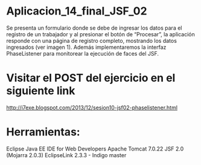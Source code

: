 # Aplicacion_14_final_JSF_02
Se presenta un formulario donde se debe de ingresar los datos para el registro de un trabajador y al presionar el botón de “Procesar”, la aplicación responde con una página de registro completo, mostrando los datos ingresados (ver imagen 1). Además implementaremos la interfaz PhaseListener para monitorear la ejecución de faces del JSF.

# Visitar el POST del ejercicio en el siguiente link
http://i7exe.blogspot.com/2013/12/sesion10-jsf02-phaselistener.html

# Herramientas:
Eclipse Java EE IDE for Web Developers
Apache Tomcat 7.0.22
JSF 2.0 (Mojarra 2.0.3)
EclipseLink 2.3.3 - Indigo
 master
